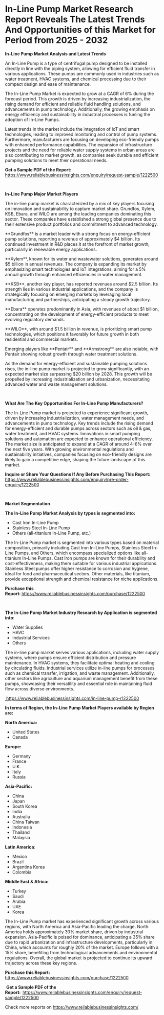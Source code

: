 <p><h1>In-Line Pump Market Research Report Reveals The Latest Trends And Opportunities of this Market for Period from 2025 - 2032</h1></p><p><strong>In-Line Pump Market Analysis and Latest Trends</strong></p>
<p><p>An In-Line Pump is a type of centrifugal pump designed to be installed directly in line with the piping system, allowing for efficient fluid transfer in various applications. These pumps are commonly used in industries such as water treatment, HVAC systems, and chemical processing due to their compact design and ease of maintenance.</p><p>The In-Line Pump Market is expected to grow at a CAGR of 6% during the forecast period. This growth is driven by increasing industrialization, the rising demand for efficient and reliable fluid handling solutions, and advancements in pump technology. Additionally, the growing emphasis on energy efficiency and sustainability in industrial processes is fueling the adoption of In-Line Pumps.</p><p>Latest trends in the market include the integration of IoT and smart technologies, leading to improved monitoring and control of pump systems. Furthermore, manufacturers are focusing on developing eco-friendly pumps with enhanced performance capabilities. The expansion of infrastructure projects and the need for reliable water supply systems in urban areas are also contributing to market growth, as companies seek durable and efficient pumping solutions to meet their operational needs.</p></p>
<p><strong>Get a Sample PDF of the Report:&nbsp;</strong> <a href="https://www.reliablebusinessinsights.com/enquiry/request-sample/1222500?utm_campaign=2298&utm_medium=2&utm_source=Github&utm_content=ia&utm_term=27022025&utm_id=in-line-pump">https://www.reliablebusinessinsights.com/enquiry/request-sample/1222500</a></p>
<p>&nbsp;</p>
<p><strong>In-Line Pump Major Market Players</strong></p>
<p><p>The in-line pump market is characterized by a mix of key players focusing on innovation and sustainability to capture market share. Grundfos, Xylem, KSB, Ebara, and WILO are among the leading companies dominating this sector. These companies have established a strong global presence due to their extensive product portfolios and commitment to advanced technology.</p><p>**Grundfos** is a market leader with a strong focus on energy-efficient pump solutions, reporting a revenue of approximately $4 billion. Its continued investment in R&D places it at the forefront of market growth, particularly in renewable energy applications.</p><p>**Xylem**, known for its water and wastewater solutions, generates around $5 billion in annual revenues. The company is expanding its market by emphasizing smart technologies and IoT integrations, aiming for a 5% annual growth through enhanced efficiencies in water management.</p><p>**KSB**, another key player, has reported revenues around $2.5 billion. Its strength lies in various industrial applications, and the company is strategically focusing on emerging markets by leveraging local manufacturing and partnerships, anticipating a steady growth trajectory.</p><p>**Ebara** operates predominantly in Asia, with revenues of about $1 billion, concentrating on the development of energy-efficient products to meet evolving regulatory demands. </p><p>**WILO**, with around $1.5 billion in revenue, is prioritizing smart pump technologies, which positions it favorably for future growth in both residential and commercial markets.</p><p>Emerging players like **Pentair** and **Armstrong** are also notable, with Pentair showing robust growth through water treatment solutions.</p><p>As the demand for energy-efficient and sustainable pumping solutions rises, the in-line pump market is projected to grow significantly, with an expected market size surpassing $20 billion by 2028. This growth will be propelled by increasing industrialization and urbanization, necessitating advanced water and waste management solutions.</p></p>
<p>&nbsp;</p>
<p><strong>What Are The Key Opportunities For In-Line Pump Manufacturers?</strong></p>
<p><p>The In-Line Pump market is projected to experience significant growth, driven by increasing industrialization, water management needs, and advancements in pump technology. Key trends include the rising demand for energy-efficient and durable pumps across sectors such as oil & gas, water treatment, and HVAC systems. Innovations in smart pumping solutions and automation are expected to enhance operational efficiency. The market size is anticipated to expand at a CAGR of around 4-6% over the next five years. With growing environmental regulations and sustainability initiatives, companies focusing on eco-friendly designs are likely to gain a competitive edge, shaping the future landscape of this market.</p></p>
<p><strong>Inquire or Share Your Questions If Any Before Purchasing This Report:</strong> <a href="https://www.reliablebusinessinsights.com/enquiry/pre-order-enquiry/1222500?utm_campaign=2298&utm_medium=2&utm_source=Github&utm_content=ia&utm_term=27022025&utm_id=in-line-pump">https://www.reliablebusinessinsights.com/enquiry/pre-order-enquiry/1222500</a></p>
<p>&nbsp;</p>
<p><strong>Market Segmentation</strong></p>
<p><strong>The In-Line Pump Market Analysis by types is segmented into:</strong></p>
<p><ul><li>Cast Iron In-Line Pump</li><li>Stainless Steel In-Line Pump</li><li>Others (all-titanium In-Line Pump, etc.)</li></ul></p>
<p><p>The In-Line Pump market is segmented into various types based on material composition, primarily including Cast Iron In-Line Pumps, Stainless Steel In-Line Pumps, and Others, which encompass specialized options like all-titanium In-Line Pumps. Cast Iron pumps are known for their durability and cost-effectiveness, making them suitable for various industrial applications. Stainless Steel pumps offer higher resistance to corrosion and hygiene, ideal for food and pharmaceutical sectors. Other materials, like titanium, provide exceptional strength and chemical resistance for niche applications.</p></p>
<p><strong>Purchase this Report:&nbsp;</strong><a href="https://www.reliablebusinessinsights.com/purchase/1222500?utm_campaign=2298&utm_medium=2&utm_source=Github&utm_content=ia&utm_term=27022025&utm_id=in-line-pump">https://www.reliablebusinessinsights.com/purchase/1222500</a></p>
<p>&nbsp;</p>
<p><strong>The In-Line Pump Market Industry Research by Application is segmented into:</strong></p>
<p><ul><li>Water Supplies</li><li>HAVC</li><li>Industrial Services</li><li>Others</li></ul></p>
<p><p>The in-line pump market serves various applications, including water supply systems, where pumps ensure efficient distribution and pressure maintenance. In HVAC systems, they facilitate optimal heating and cooling by circulating fluids. Industrial services utilize in-line pumps for processes such as chemical transfer, irrigation, and waste management. Additionally, other sectors like agriculture and aquarium management benefit from these pumps, showcasing their versatility and essential role in maintaining fluid flow across diverse environments.</p></p>
<p><a href="https://www.reliablebusinessinsights.com/in-line-pump-r1222500?utm_campaign=2298&utm_medium=2&utm_source=Github&utm_content=ia&utm_term=27022025&utm_id=in-line-pump">&nbsp;https://www.reliablebusinessinsights.com/in-line-pump-r1222500</a></p>
<p><strong>In terms of Region, the In-Line Pump Market Players available by Region are:</strong></p>
<p>
    <p> <strong> North America: </strong>
        <ul>
            <li>United States</li>
            <li>Canada</li>
        </ul>
        </p> 
    <p> <strong> Europe: </strong>
        <ul>
            <li>Germany</li>
            <li>France</li>
            <li>U.K.</li>
            <li>Italy</li>
            <li>Russia</li>
        </ul>
        </p> 
    <p> <strong> Asia-Pacific: </strong>
        <ul>
            <li>China</li>
            <li>Japan</li>
            <li>South Korea</li>
            <li>India</li>
            <li>Australia</li>
            <li>China Taiwan</li>
            <li>Indonesia</li>
            <li>Thailand</li>
            <li>Malaysia</li>
        </ul>
        </p> 
    <p> <strong> Latin America: </strong>
        <ul>
            <li>Mexico</li>
            <li>Brazil</li>
            <li>Argentina Korea</li>
            <li>Colombia</li>
        </ul>
        </p> 
    <p> <strong> Middle East & Africa: </strong>
        <ul>
            <li>Turkey</li>
            <li>Saudi</li>
            <li>Arabia</li>
            <li>UAE</li>
            <li>Korea</li>
        </ul>
    </p>
    </p>
<p><p>The In-Line Pump market has experienced significant growth across various regions, with North America and Asia-Pacific leading the charge. North America holds approximately 30% market share, driven by industrial expansion. Asia-Pacific is poised for dominance, anticipating a 35% share due to rapid urbanization and infrastructure developments, particularly in China, which accounts for roughly 20% of the market. Europe follows with a 15% share, benefiting from technological advancements and environmental regulations. Overall, the global market is projected to continue its upward trajectory across these key regions.</p></p>
<p><strong>Purchase this Report: </strong><a href="https://www.reliablebusinessinsights.com/purchase/1222500?utm_campaign=2298&utm_medium=2&utm_source=Github&utm_content=ia&utm_term=27022025&utm_id=in-line-pump">https://www.reliablebusinessinsights.com/purchase/1222500</a></p>
<p>&nbsp;<strong>Get a Sample PDF of the Report:&nbsp;&nbsp;</strong><a href="https://www.reliablebusinessinsights.com/enquiry/request-sample/1222500?utm_campaign=2298&utm_medium=2&utm_source=Github&utm_content=ia&utm_term=27022025&utm_id=in-line-pump">https://www.reliablebusinessinsights.com/enquiry/request-sample/1222500</a></p>
<p><strong></strong></p>
<p>Check more reports on <a href="https://www.reliablebusinessinsights.com/?utm_campaign=2298&utm_medium=2&utm_source=Github&utm_content=ia&utm_term=27022025&utm_id=in-line-pump">https://www.reliablebusinessinsights.com/</a></p>